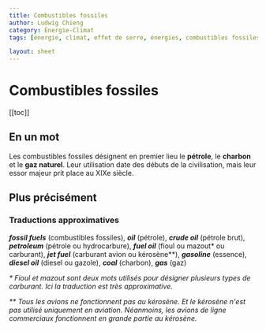 ```yaml
---
title: Combustibles fossiles
author: Ludwig Chieng
category: Énergie-Climat
tags: [énergie, climat, effet de serre, énergies, combustibles fossiles, dérèglement climatique, pétrole, gaz, charbon]

layout: sheet
---
```


# Combustibles fossiles

[[toc]]

## En un mot

Les combustibles fossiles désignent en premier lieu le **pétrole**, le **charbon** et le **gaz naturel**. Leur utilisation date des débuts de la civilisation, mais leur essor majeur prit place au XIXe siècle.

## Plus précisément

### Traductions approximatives

***fossil fuels*** (combustibles fossiles), ***oil*** (pétrole), ***crude oil*** (pétrole brut), ***petroleum*** (pétrole ou hydrocarbure), ***fuel oil*** (fioul ou mazout* ou carburant), ***jet fuel*** (carburant avion ou kérosène\*\*), ***gasoline*** (essence), ***diesel oil*** (diesel ou gazole), ***coal*** (charbon), ***gas*** (gaz)

*\* Fioul et mazout sont deux mots utilisés pour désigner plusieurs types de carburant. Ici la traduction est très approximative.*

*\*\* Tous les avions ne fonctionnent pas au kérosène. Et le kérosène n'est pas utilisé uniquement en aviation. Néanmoins, les avions de ligne commerciaux fonctionnent en grande partie au kérosène.*